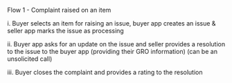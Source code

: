 Flow 1 - Complaint raised on an item

i. Buyer selects an item for raising an issue, buyer app creates an issue & seller app marks the issue as processing

ii. Buyer app asks for an update on the issue and seller provides a resolution to the issue to the buyer app (providing their GRO information) (can be an unsolicited call)

iii. Buyer closes the complaint and provides a rating to the resolution

